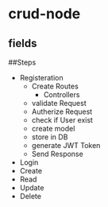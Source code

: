 # crud-node

## fields

##Steps

- Registeration
  - Create Routes
    - Controllers
  - validate Request
  - Autherize Request
  - check if User exist
  - create model
  - store in DB
  - generate JWT Token
  - Send Response
- Login
- Create
- Read
- Update
- Delete
